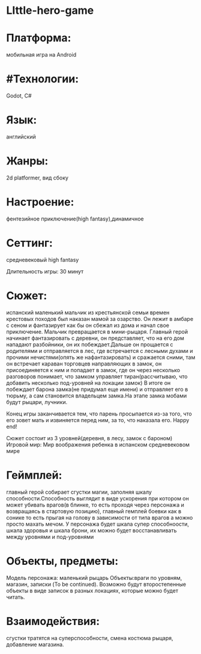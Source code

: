 # LIttle-hero-game
# Платформа:
мобильная игра на Android
# #Технологии:
Godot, C#
# Язык:
английский

# Жанры:
2d platformer, вид сбоку

# Настроение:
фентезийное приключение(high fantasy),динамичное

# Сеттинг:
средневековый high fantasy

Длительность игры:
30 минут


# Сюжет:
испанский маленький мальчик из крестьянской семьи времен крестовых походов был наказан мамой за озарство.
Он лежит в амбаре с сеном и фантазирует как бы он сбежал из дома и начал свое приключение.
Мальчик превращается в мини-рыцаря.
Главный герой начинает фантазировать с деревни, он представляет, что на его дом нападают разбойники, он их побеждает.Дальше он прощается с родителями
и отправляется в лес, где встречается с лесными духами и прочими нечистями(опять же нафантазировать) и сражается сними, там он встречает караван торговцев направляющих в замок,
он присоединяется к ним и попадает в замок, где он через несколько разговоров понимает, что замком управляет тиран(рассчитываю, что добавить несколько под-уровней на локации замок)
В итоге он побеждает барона замка(не придумал еще имени) и отправляет его в тюрьму, а сам становится владельцем замка.На этапе замка мобами будут рыцари, лучники.

Конец игры заканчивается тем, что парень просыпается из-за того, что его зовет мать и извиняется перед ним, за то, что наказала его.
Happy end!

Сюжет состоит из 3 уровней(деревня, в лесу, замок с бароном)
Игровой мир:
Мир воображения ребенка в испанском средневековом мире

# Геймплей:
главный герой собирает сгустки магии, заполняя шкалу способности.Способность выглядит в виде ускорения при котором
он может убивать врагов(в блинке, то есть проходя через персонажа и возвращаясь в стартовую позицию), главный гемплей боевки как в сонике то есть прыгая на голову в зависимости от типа
врагов а можно просто махать мечом. У персонажа будет шкала супер способноости, шкала здоровья и шкала брони, их можно будет восстанавливать между уровнями и под-уровнями

# Объекты, предметы:
Модель персонажа: маленький рыцарь
Объекты:враги по уровням, магазин, записки
(To be continued). Возможно будут второстепенные объекты в виде записок в разных локациях, которые можно будет читать.

# Взаимодействия:
сгустки тратятся на суперспособности, смена костюма рыцаря, добавление магазина.
